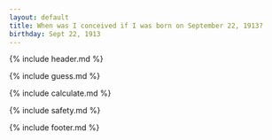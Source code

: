 ```yaml
---
layout: default
title: When was I conceived if I was born on September 22, 1913?
birthday: Sept 22, 1913
---
```


{% include header.md %}

{% include guess.md %}

{% include calculate.md %}

{% include safety.md %}

{% include footer.md %}



